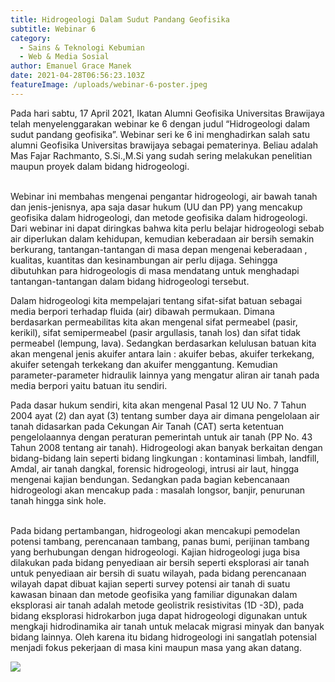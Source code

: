 ```yaml
---
title: Hidrogeologi Dalam Sudut Pandang Geofisika
subtitle: Webinar 6
category:
  - Sains & Teknologi Kebumian
  - Web & Media Sosial
author: Emanuel Grace Manek
date: 2021-04-28T06:56:23.103Z
featureImage: /uploads/webinar-6-poster.jpeg
---
```

Pada hari sabtu, 17 April 2021, Ikatan Alumni Geofisika Universitas Brawijaya telah menyelenggarakan webinar ke 6 dengan judul “Hidrogeologi dalam sudut pandang geofisika”. Webinar seri ke 6 ini menghadirkan salah satu alumni Geofisika Universitas brawijaya sebagai pematerinya. Beliau adalah Mas Fajar Rachmanto, S.Si.,M.Si yang sudah sering melakukan penelitian maupun proyek dalam bidang hidrogeologi.

\
Webinar ini membahas mengenai pengantar hidrogeologi, air bawah tanah dan jenis-jenisnya, apa saja dasar hukum (UU dan PP) yang mencakup geofisika dalam hidrogeologi, dan metode geofisika dalam hidrogeologi. 
Dari webinar ini dapat diringkas bahwa kita perlu belajar hidrogeologi sebab air diperlukan dalam kehidupan, kemudian keberadaan air bersih semakin berkurang, tantangan-tantangan di masa depan mengenai keberadaan , kualitas, kuantitas dan kesinambungan air perlu dijaga. Sehingga dibutuhkan para hidrogeologis di masa mendatang untuk menghadapi tantangan-tantangan dalam bidang hidrogeologi tersebut. 


Dalam hidrogeologi kita mempelajari tentang sifat-sifat batuan sebagai media berpori terhadap fluida (air) dibawah permukaan. Dimana berdasarkan permeabilitas kita akan mengenal sifat permeabel (pasir, kerikil), sifat semipermeabel (pasir argullasis, tanah los) dan sifat tidak permeabel (lempung, lava). Sedangkan berdasarkan kelulusan batuan kita akan mengenal jenis akuifer antara lain : akuifer bebas, akuifer terkekang, akuifer setengah terkekang dan akuifer menggantung. Kemudian parameter-parameter hidraulik lainnya yang mengatur aliran air tanah pada media berpori yaitu batuan itu sendiri. 


Pada dasar hukum sendiri, kita akan mengenal Pasal 12 UU No. 7 Tahun 2004 ayat (2) dan ayat (3) tentang sumber daya air dimana pengelolaan air tanah didasarkan pada Cekungan Air Tanah (CAT) serta ketentuan pengelolaannya dengan peraturan pemerintah  untuk air tanah (PP No. 43 Tahun 2008 tentang air tanah). 
Hidrogeologi akan banyak berkaitan dengan bidang-bidang lain seperti bidang lingkungan : kontaminasi limbah, landfill, Amdal, air tanah dangkal, forensic hidrogeologi, intrusi air laut, hingga mengenai kajian bendungan. Sedangkan pada bagian kebencanaan hidrogeologi akan mencakup pada : masalah longsor, banjir, penurunan tanah hingga sink hole.

\
Pada bidang pertambangan, hidrogeologi akan mencakupi pemodelan potensi tambang, perencanaan tambang, panas bumi, perijinan tambang yang berhubungan dengan hidrogeologi. 
Kajian hidrogeologi juga bisa dilakukan pada bidang penyediaan air bersih seperti eksplorasi air tanah untuk penyediaan air bersih di suatu wilayah, pada bidang perencanaan wilayah dapat dibuat kajian seperti survey potensi air tanah di suatu kawasan binaan dan metode geofisika yang familiar digunakan dalam eksplorasi air tanah adalah metode geolistrik resistivitas (1D -3D), pada bidang eksplorasi hidrokarbon juga dapat hidrogeologi digunakan untuk mengkaji hidrodinamika air tanah untuk melacak migrasi minyak dan banyak bidang lainnya. Oleh karena itu bidang hidrogeologi ini sangatlah potensial menjadi fokus pekerjaan di masa kini maupun masa yang akan datang. 

![](/uploads/webinar-6.jpeg)